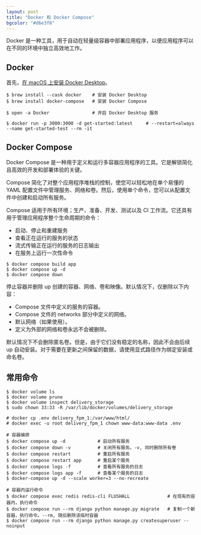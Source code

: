 ```yaml
---
layout: post
title: "Docker 和 Docker Compose"
bgcolor: "#d6e3f8"
---
```


Docker 是一种工具，用于自动在轻量级容器中部署应用程序，以便应用程序可以在不同的环境中独立高效地工作。

## Docker

首先，[在 macOS 上安装 Docker Desktop](https://docs.docker.com/desktop/install/mac-install/#install-and-run-docker-desktop-on-mac)。

```console
$ brew install --cask docker    # 安装 Docker Desktop
$ brew install docker-compose   # 安装 Docker Compose
```

```console
$ open -a Docker                # 开启 Docker Desktop 服务
```

```console
$ docker run -p 3000:3000 -d get-started:latest     # --restart=always --name get-started-test --rm -it
```

## Docker Compose

Docker Compose 是一种用于定义和运行多容器应用程序的工具。它是解锁简化且高效的开发和部署体验的关键。

Compose 简化了对整个应用程序堆栈的控制，使您可以轻松地在单个易懂的 YAML 配置文件中管理服务、网络和卷。然后，使用单个命令，您可以从配置文件中创建和启动所有服务。

Compose 适用于所有环境；生产、准备、开发、测试以及 CI 工作流。它还具有用于管理应用程序整个生命周期的命令：

- 启动、停止和重建服务
- 查看正在运行的服务的状态
- 流式传输正在运行的服务的日志输出
- 在服务上运行一次性命令

```console
$ docker compose build app
$ docker compose up -d
$ docker compose down
```

停止容器并删除 up 创建的容器、网络、卷和映像。默认情况下，仅删除以下内容：

- Compose 文件中定义的服务的容器。
- Compose 文件的 networks 部分中定义的网络。
- 默认网络（如果使用）。
- 定义为外部的网络和卷永远不会被删除。

默认情况下不会删除匿名卷。但是，由于它们没有稳定的名称，因此不会由后续 up 自动安装。对于需要在更新之间保留的数据，请使用显式路径作为绑定安装或命名卷。

## 常用命令

```console
$ docker volume ls
$ docker volume prune
$ docker volume inspect delivery_storage
$ sudo chown 33:33 -R /var/lib/docker/volumes/delivery_storage

# docker cp .env delivery_fpm_1:/var/www/html/
# docker exec -u root delivery_fpm_1 chown www-data:www-data .env

# 容器编排
$ docker compose up -d            # 启动所有服务
$ docker compose down -v          # 关闭所有服务。-v, 同时删除所有卷
$ docker compose restart          # 重启所有服务
$ docker compose restart app      # 重启某个服务
$ docker compose logs -f          # 查看所有服务的日志
$ docker compose logs app -f      # 查看某个服务的日志
$ docker-compose up -d --scale worker=3 --no-recreate

# 容器内运行命令
$ docker compose exec redis redis-cli FLUSHALL              # 在现有的容器内，执行命令
$ docker compose run --rm django python manage.py migrate   # 复制一个新容器，执行命令。--rm, 随后删除该临时容器
$ docker compose run --rm django python manage.py createsuperuser --noinput
```
